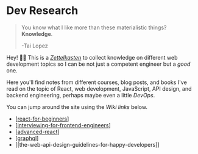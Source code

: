 # Dev Research

> You know what I like more than these materialistic things? **Knowledge**.
> 
> -Tai Lopez

Hey! 👋🏽 This is a *[Zettelkasten](https://zettelkasten.de/posts/overview/)* to collect knowledge on different web development topics so I can be not just a competent engineer but a *good* one.

Here you'll find notes from different courses, blog posts, and books I've read on the topic of React, web development, JavaScript, API design, and backend engineering, perhaps maybe even a little *DevOps*.

You can jump around the site using the *Wiki links* below.

- [[react-for-beginners]]
- [[interviewing-for-frontend-engineers]]
- [[advanced-react]]
- [[graphql]]
- [[the-web-api-design-guidelines-for-happy-developers]]








[//begin]: # "Autogenerated link references for markdown compatibility"
[react-for-beginners]: react-for-beginners "React for beginners"
[interviewing-for-frontend-engineers]: interviewing-for-frontend-engineers "Interviewing for Frontend Engineers"
[advanced-react]: advanced-react "Advanced React"
[graphql]: graphql "GraphQL Course"
[//end]: # "Autogenerated link references"